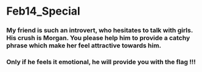 # Feb14_Special

### My friend is such an introvert, who hesitates to talk with girls. His crush is Morgan. You please help him to provide a catchy phrase which make her feel attractive towards him.

### Only if he feels it emotional, he will provide you with the flag !!!